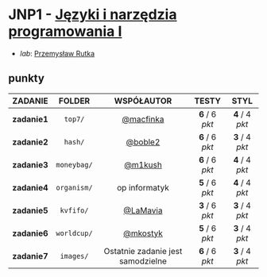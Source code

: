 # JNP1 - [Języki i narzędzia programowania I](https://usosweb.uw.edu.pl/kontroler.php?_action=katalog2/przedmioty/pokazPrzedmiot&prz_kod=1000-223bJNP1)

- *lab*: [Przemysław Rutka](https://usosweb.mimuw.edu.pl/kontroler.php?_action=katalog2/osoby/pokazOsobe&os_id=402752)

## punkty

| ZADANIE      | FOLDER      | WSPÓŁAUTOR                               | TESTY           | STYL            |
| :----------: | :---------: | :--------------------------------------: | :-------------: | :-------------: |
| **zadanie1** | `top7/`     | [@macfinka](https://github.com/macfinka) | **6** / 6 *pkt* | **4** / 4 *pkt* |
| **zadanie2** | `hash/`     | [@boble2](https://github.com/boble2)     | **6** / 6 *pkt* | **3** / 4 *pkt* |
| **zadanie3** | `moneybag/` | [@m1kush](https://github.com/m1kush)     | **6** / 6 *pkt* | **4** / 4 *pkt* |
| **zadanie4** | `organism/` | op informatyk                            | **5** / 6 *pkt* | **4** / 4 *pkt* |
| **zadanie5** | `kvfifo/`   | [@LaMavia](https://github.com/LaMavia)   | **3** / 6 *pkt* | **3** / 4 *pkt* |
| **zadanie6** | `worldcup/` | [@mkostyk](https://github.com/mkostyk)   | **5** / 6 *pkt* | **3** / 4 *pkt* |
| **zadanie7** | `images/`   | Ostatnie zadanie jest samodzielne        | **6** / 6 *pkt* | **3** / 4 *pkt* |
